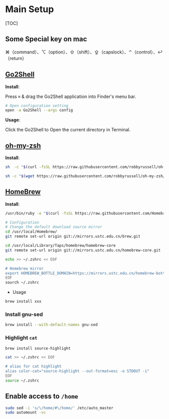 # Main Setup

[TOC]

## Some Special key on mac

⌘（command）、⌥（option）、⇧（shift）、⇪（capslock）、⌃（control）、↩（return）

## [Go2Shell](http://zipzapmac.com/Go2Shell)
[//]: # (https://itunes.apple.com/us/app/go2shell/id445770608?mt=12)

__Install__:

Press `⌘` & drag the Go2Shell application into Finder's menu bar.

``` sh
# Open configuration setting
open -a Go2Shell --args config
```

__Usage__:

Click the Go2Shell to Open the current directory in Terminal.

## [oh-my-zsh](https://ohmyz.sh/)

__Install__:

```sh
sh  -c "$(curl -fsSL https://raw.githubusercontent.com/robbyrussell/oh-my-zsh/master/tools/install.sh)"

sh -c "$(wget https://raw.githubusercontent.com/robbyrussell/oh-my-zsh/master/tools/install.sh -O -)"
```

## [HomeBrew](http://brew.sh)

__Install__:

``` sh
/usr/bin/ruby -e "$(curl -fsSL https://raw.githubusercontent.com/Homebrew/install/master/install)"

# Configuration
# Change the default download source mirror
cd /usr/local/Homebrew/
git remote set-url origin git://mirrors.ustc.edu.cn/brew.git

cd /usr/local/Library/Taps/homebrew/homebrew-core
git remote set-url origin git://mirrors.ustc.edu.cn/homebrew-core.git

echo >> ~/.zshrc << EOF

# Homebrew mirror
export HOMEBREW_BOTTLE_DOMAIN=https://mirrors.ustc.edu.cn/homebrew-bottles
EOF
sourch ~/.zshrc
```

- Usage

``` sh
brew install xxx
```

### Install gnu-sed

``` sh
brew install --with-default-names gnu-sed
```

### Highlight `cat`

``` sh
brew install source-highlight

cat >> ~/.zshrc << EOF

# alias for cat highlight
alias color-cat="source-highlight --out-format=esc -o STDOUT -i"
EOF
source ~/.zshrc
```

## Enable access to `/home`

``` sh
sudo sed -i 's/\/home/#\/home/' /etc/auto_master
sudo automount -vc
```
